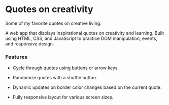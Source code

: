 # Quotes on creativity
Some of my favorite quotes on creative living.

A web app that displays inspirational quotes on creativity and learning. Built using HTML, CSS, and JavaScript to practice DOM manipulation, events, and responsive design.

### Features

- Cycle through quotes using buttons or arrow keys.

- Randomize quotes with a shuffle button.

- Dynamic updates on border color changes based on the current quote.

- Fully responsive layout for various screen sizes.


